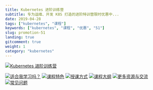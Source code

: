```yaml
---
title: Kubernetes 进阶训练营
subtitle: 专为运维、开发 K8S 打造的进阶特训营限时优惠中...
date: 2019-04-28
tags: ["kubernetes", "课程"]
keywords: ["kubernetes", "课程", "优惠", "51"]
slug: promotion-51
landing: true
gitcomment: true
weight: 1
category: "kubernetes"
---
```


[![Kubernetes 进阶训练营](https://sdn.youdianzhishi.com/images/2019/10/24/65f2cfb229184268a18745fe202b281b.jpg?imageView2/2/format/webp)](/post/promotion-51)
<!--more-->
[![适合我学习吗？](https://sdn.youdianzhishi.com/images/2019/10/24/b7923e4caa8047eda44aa2bf37c95eb0.jpg?imageView2/2/format/webp)](https://youdianzhishi.com/course/63d38m/)
[![课程特色](https://sdn.youdianzhishi.com/images/2019/10/24/066236d2f6a843a79acb383826b2db64.jpg?imageView2/2/format/webp)](https://youdianzhishi.com/course/63d38m/)
[![授课方式](https://sdn.youdianzhishi.com/images/2020/3/27/2d0da6a51c514d428d060a0a69e8352b.5x_20200327145715_240?imageView2/2/format/webp)](https://youdianzhishi.com/course/63d38m/)
[![课程大纲](https://sdn.youdianzhishi.com/images/2019/10/24/72f732308ccd4252887e7f182cfc4076.jpg?imageView2/2/format/webp)](https://youdianzhishi.com/course/63d38m/)
[![更多资源与交流](https://sdn.youdianzhishi.com/images/2019/10/24/8fbf55ad37ab4ffb94e6e03e1ec06421.jpg?imageView2/2/format/webp)](https://youdianzhishi.com/course/63d38m/)
[![常见问题](https://sdn.youdianzhishi.com/images/2019/10/24/18c3b165f6f64febb3c27540f860cadd.jpg?imageView2/2/format/webp)](https://youdianzhishi.com/course/63d38m/)
